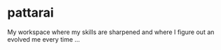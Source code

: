 # pattarai
My workspace where my skills are sharpened and where I figure out an evolved me every time ...
